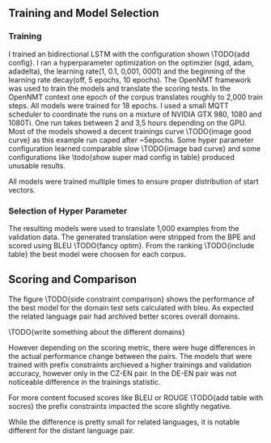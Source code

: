 ## Training and Model Selection
### Training
I trained an bidirectional LSTM with the configuration shown \TODO{add config}.
I ran a hyperparameter optimization on the optimzier (sgd, adam, adadelta), the learning rate(1, 0.1, 0,001, 0001) and the beginning of the learning rate decay(off, 5 epochs, 10 epochs).
The OpenNMT framework was used to train the models and translate the scoring tests.
In the OpenNMT context one epoch of the corpus translates roughly to 2,000 train steps.
All models were trained for 18 epochs.
I used a small MQTT scheduler to coordinate the runs on a mixture of NVIDIA GTX 980, 1080 and 1080Ti.
One run takes between 2 and 3,5 hours depending on the GPU.
Most of the models showed a decent trainings curve \TODO{image good curve} as this example run caped after ~5epochs.
Some hyper parameter configuration learned comparable slow \TODO{image bad curve} and some configurations like \todo{show super mad config in table} produced unusable results.

All models were trained multiple times to ensure proper distribution of start vectors.

### Selection of Hyper Parameter
The resulting models were used to translate 1,000 examples from the validation data. 
The generated translation were stripped from the BPE and scored using BLEU \TODO{fancy optim}.
From the ranking \TODO{include table} the best model were choosen for each corpus.

## Scoring and Comparison
The figure \TODO{side constraint comparison} shows the performance of the best model for the domain test sets calculated with bleu.
As expected the related language pair had archived better scores overall domains.

\TODO{write something about the different domains}

However depending on the scoring metric, there were huge differences in the actual performance change between the pairs.
The models that were trained with prefix constraints archieved a higher trainings and validation accuracy, however only in the CZ-EN pair.
In the DE-EN pair was not noticeable difference in the trainings statistic.

For more content focused scores like BLEU or ROUGE \TODO{add table with socres} the prefix constraints impacted the score slightly negative.

While the difference is pretty small for related languages, it is notable different for the distant language pair.
